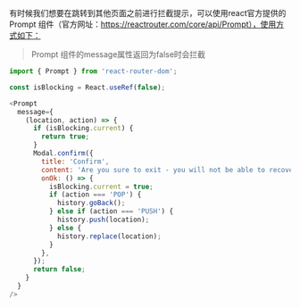 有时候我们想要在跳转到其他页面之前进行拦截提示，可以使用react官方提供的 Prompt 组件（官方网址：https://reactrouter.com/core/api/Prompt），使用方式如下：

> Prompt 组件的message属性返回为false时会拦截

```js
import { Prompt } from 'react-router-dom';

const isBlocking = React.useRef(false);

<Prompt
  message={
    (location, action) => {
      if (isBlocking.current) {
        return true;
      }
      Modal.confirm({
        title: 'Confirm',
        content: 'Are you sure to exit - you will not be able to recover the article content.',
        onOk: () => {
          isBlocking.current = true;
          if (action === 'POP') {
            history.goBack();
          } else if (action === 'PUSH') {
            history.push(location);
          } else {
            history.replace(location);
          }
        },
      });
      return false;
    }
  }
/>
```